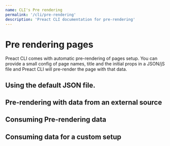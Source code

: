 ```yaml
---
name: CLI's Pre rendering
permalink: '/cli/pre-rendering'
description: 'Preact CLI documentation for pre-rendering'
---
```


# Pre rendering pages
Preact CLI comes with automatic pre-rendering of pages setup. You can provide a small config of page names, title and the initial props in a JSON/jS file and Preact CLI will pre-render the page with that data.

## Using the default JSON file.

## Pre-rendering with data from an external source

## Consuming Pre-rendering data

## Consuming data for a custom setup